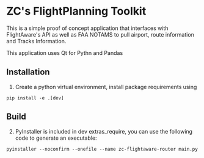 # ZC's FlightPlanning Toolkit

This is a simple proof of concept application that interfaces with FlightAware's API as well as FAA NOTAMS to pull airport, route information and Tracks Information.

This application uses Qt for Pythn and Pandas

## Installation

1. Create a python virtual environment, install package requirements using

`pip install -e .[dev]`

## Build

2. PyInstaller is included in dev extras_require, you can use the following code to generate an executable:

`pyinstaller --noconfirm --onefile --name zc-flightaware-router main.py`

